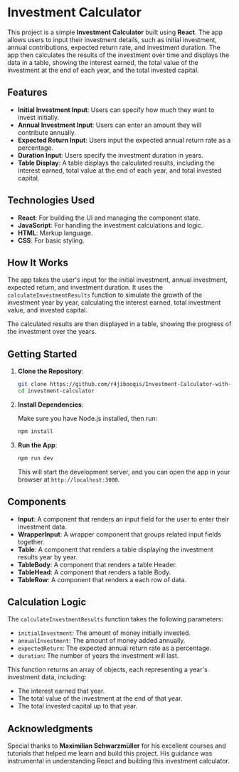 # Investment Calculator

This project is a simple **Investment Calculator** built using **React**. The app allows users to input their investment details, such as initial investment, annual contributions, expected return rate, and investment duration. The app then calculates the results of the investment over time and displays the data in a table, showing the interest earned, the total value of the investment at the end of each year, and the total invested capital.

## Features

- **Initial Investment Input**: Users can specify how much they want to invest initially.
- **Annual Investment Input**: Users can enter an amount they will contribute annually.
- **Expected Return Input**: Users input the expected annual return rate as a percentage.
- **Duration Input**: Users specify the investment duration in years.
- **Table Display**: A table displays the calculated results, including the interest earned, total value at the end of each year, and total invested capital.

## Technologies Used

- **React**: For building the UI and managing the component state.
- **JavaScript**: For handling the investment calculations and logic.
- **HTML**: Markup language.
- **CSS**: For basic styling.

## How It Works

The app takes the user's input for the initial investment, annual investment, expected return, and investment duration. It uses the `calculateInvestmentResults` function to simulate the growth of the investment year by year, calculating the interest earned, total investment value, and invested capital.

The calculated results are then displayed in a table, showing the progress of the investment over the years.

## Getting Started

1. **Clone the Repository**:

   ```bash
   git clone https://github.com/r4jibooqis/Investment-Calculator-with-React.git
   cd investment-calculator
   ```

2. **Install Dependencies**:

   Make sure you have Node.js installed, then run:

   ```bash
   npm install
   ```

3. **Run the App**:

   ```bash
   npm run dev
   ```

   This will start the development server, and you can open the app in your browser at `http://localhost:3000`.

## Components

- **Input**: A component that renders an input field for the user to enter their investment data.
- **WrapperInput**: A wrapper component that groups related input fields together.
- **Table**: A component that renders a table displaying the investment results year by year.
- **TableBody**: A component that renders a table Header.
- **TableHead**: A component that renders a table Body.
- **TableRow**: A component that renders a each row of data.

## Calculation Logic

The `calculateInvestmentResults` function takes the following parameters:

- `initialInvestment`: The amount of money initially invested.
- `annualInvestment`: The amount of money added annually.
- `expectedReturn`: The expected annual return rate as a percentage.
- `duration`: The number of years the investment will last.

This function returns an array of objects, each representing a year's investment data, including:
- The interest earned that year.
- The total value of the investment at the end of that year.
- The total invested capital up to that year.

## Acknowledgments

Special thanks to **Maximilian Schwarzmüller** for his excellent courses and tutorials that helped me learn and build this project. His guidance was instrumental in understanding React and building this investment calculator.

